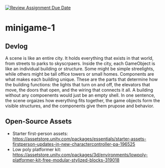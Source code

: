 [![Review Assignment Due Date](https://classroom.github.com/assets/deadline-readme-button-22041afd0340ce965d47ae6ef1cefeee28c7c493a6346c4f15d667ab976d596c.svg)](https://classroom.github.com/a/d-DorLAf)
# minigame-1
## Devlog
A scene is like an entire city. It holds everything that exists in that world, from streets to parks to skyscrpaers. Inside the city, each GameObject is like an individual building or structure. Some might be simple streelights, while others might be tall office towers or small homes. Components are what makes each building unique. These are the parts that determine how the building functions: the lights that turn on and off, the elevators that move, the doors that open, and the wiring that connects it all. A building without any compoenents would just be an empty shell. In one sentence, the scene orgaizes how everything fits together, the game objects form the visible structures, and the components give them prupose and behavior.
## Open-Source Assets
- Starter first-person assets: https://assetstore.unity.com/packages/essentials/starter-assets-firstperson-updates-in-new-charactercontroller-pa-196525
- Low poly platformer kit: https://assetstore.unity.com/packages/3d/environments/lowpoly-platformer-kit-free-modular-stylized-blocks-319018 
